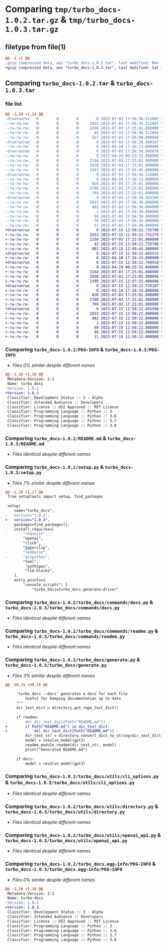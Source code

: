 # Comparing `tmp/turbo_docs-1.0.2.tar.gz` & `tmp/turbo_docs-1.0.3.tar.gz`

## filetype from file(1)

```diff
@@ -1 +1 @@
-gzip compressed data, was "turbo_docs-1.0.2.tar", last modified: Mon Jul  3 17:56:36 2023, max compression
+gzip compressed data, was "turbo_docs-1.0.3.tar", last modified: Sat Jul 15 12:50:22 2023, max compression
```

## Comparing `turbo_docs-1.0.2.tar` & `turbo_docs-1.0.3.tar`

### file list

```diff
@@ -1,24 +1,24 @@
-drwxrwxrwx   0        0        0        0 2023-07-03 17:56:36.511887 turbo_docs-1.0.2/
--rw-rw-rw-   0        0        0     2833 2023-07-03 17:56:36.511887 turbo_docs-1.0.2/PKG-INFO
--rw-rw-rw-   0        0        0     2336 2023-07-03 17:25:01.000000 turbo_docs-1.0.2/README.md
--rw-rw-rw-   0        0        0       42 2023-07-03 17:56:36.512884 turbo_docs-1.0.2/setup.cfg
--rw-rw-rw-   0        0        0      927 2023-07-03 17:56:00.000000 turbo_docs-1.0.2/setup.py
-drwxrwxrwx   0        0        0        0 2023-07-03 17:56:36.499167 turbo_docs-1.0.2/turbo_docs/
--rw-rw-rw-   0        0        0        0 2023-04-10 17:16:33.000000 turbo_docs-1.0.2/turbo_docs/__init__.py
-drwxrwxrwx   0        0        0        0 2023-07-03 17:56:36.505878 turbo_docs-1.0.2/turbo_docs/commands/
--rw-rw-rw-   0        0        0        0 2023-04-29 00:25:31.000000 turbo_docs-1.0.2/turbo_docs/commands/__init__.py
--rw-rw-rw-   0        0        0     2144 2023-07-03 17:25:01.000000 turbo_docs-1.0.2/turbo_docs/commands/docs.py
--rw-rw-rw-   0        0        0     1038 2023-07-03 17:25:01.000000 turbo_docs-1.0.2/turbo_docs/commands/readme.py
--rw-rw-rw-   0        0        0     2347 2023-07-03 17:55:45.000000 turbo_docs-1.0.2/turbo_docs/generate.py
-drwxrwxrwx   0        0        0        0 2023-07-03 17:56:36.510885 turbo_docs-1.0.2/turbo_docs/utils/
--rw-rw-rw-   0        0        0        0 2023-04-10 17:16:33.000000 turbo_docs-1.0.2/turbo_docs/utils/__init__.py
--rw-rw-rw-   0        0        0      826 2023-07-03 17:25:01.000000 turbo_docs-1.0.2/turbo_docs/utils/cli_options.py
--rw-rw-rw-   0        0        0     1760 2023-07-03 17:25:01.000000 turbo_docs-1.0.2/turbo_docs/utils/directory.py
--rw-rw-rw-   0        0        0      799 2023-07-03 17:25:01.000000 turbo_docs-1.0.2/turbo_docs/utils/openai_api.py
-drwxrwxrwx   0        0        0        0 2023-07-03 17:56:36.503166 turbo_docs-1.0.2/turbo_docs.egg-info/
--rw-rw-rw-   0        0        0     2833 2023-07-03 17:56:36.000000 turbo_docs-1.0.2/turbo_docs.egg-info/PKG-INFO
--rw-rw-rw-   0        0        0      482 2023-07-03 17:56:36.000000 turbo_docs-1.0.2/turbo_docs.egg-info/SOURCES.txt
--rw-rw-rw-   0        0        0        1 2023-07-03 17:56:36.000000 turbo_docs-1.0.2/turbo_docs.egg-info/dependency_links.txt
--rw-rw-rw-   0        0        0       58 2023-07-03 17:56:36.000000 turbo_docs-1.0.2/turbo_docs.egg-info/entry_points.txt
--rw-rw-rw-   0        0        0       76 2023-07-03 17:56:36.000000 turbo_docs-1.0.2/turbo_docs.egg-info/requires.txt
--rw-rw-rw-   0        0        0       11 2023-07-03 17:56:36.000000 turbo_docs-1.0.2/turbo_docs.egg-info/top_level.txt
+drwxrwxrwx   0        0        0        0 2023-07-15 12:50:22.735780 turbo_docs-1.0.3/
+-rw-rw-rw-   0        0        0     2833 2023-07-15 12:50:22.731274 turbo_docs-1.0.3/PKG-INFO
+-rw-rw-rw-   0        0        0     2336 2023-07-03 17:25:01.000000 turbo_docs-1.0.3/README.md
+-rw-rw-rw-   0        0        0       42 2023-07-15 12:50:22.735780 turbo_docs-1.0.3/setup.cfg
+-rw-rw-rw-   0        0        0      881 2023-07-15 12:49:43.000000 turbo_docs-1.0.3/setup.py
+drwxrwxrwx   0        0        0        0 2023-07-15 12:50:22.665515 turbo_docs-1.0.3/turbo_docs/
+-rw-rw-rw-   0        0        0        0 2023-04-10 17:16:33.000000 turbo_docs-1.0.3/turbo_docs/__init__.py
+drwxrwxrwx   0        0        0        0 2023-07-15 12:50:22.704918 turbo_docs-1.0.3/turbo_docs/commands/
+-rw-rw-rw-   0        0        0        0 2023-04-29 00:25:31.000000 turbo_docs-1.0.3/turbo_docs/commands/__init__.py
+-rw-rw-rw-   0        0        0     2144 2023-07-03 17:25:01.000000 turbo_docs-1.0.3/turbo_docs/commands/docs.py
+-rw-rw-rw-   0        0        0     1038 2023-07-03 17:25:01.000000 turbo_docs-1.0.3/turbo_docs/commands/readme.py
+-rw-rw-rw-   0        0        0     2399 2023-07-15 12:47:32.000000 turbo_docs-1.0.3/turbo_docs/generate.py
+drwxrwxrwx   0        0        0        0 2023-07-15 12:50:22.726107 turbo_docs-1.0.3/turbo_docs/utils/
+-rw-rw-rw-   0        0        0        0 2023-04-10 17:16:33.000000 turbo_docs-1.0.3/turbo_docs/utils/__init__.py
+-rw-rw-rw-   0        0        0      826 2023-07-03 17:25:01.000000 turbo_docs-1.0.3/turbo_docs/utils/cli_options.py
+-rw-rw-rw-   0        0        0     1760 2023-07-03 17:25:01.000000 turbo_docs-1.0.3/turbo_docs/utils/directory.py
+-rw-rw-rw-   0        0        0      799 2023-07-03 17:25:01.000000 turbo_docs-1.0.3/turbo_docs/utils/openai_api.py
+drwxrwxrwx   0        0        0        0 2023-07-15 12:50:22.691596 turbo_docs-1.0.3/turbo_docs.egg-info/
+-rw-rw-rw-   0        0        0     2833 2023-07-15 12:50:22.000000 turbo_docs-1.0.3/turbo_docs.egg-info/PKG-INFO
+-rw-rw-rw-   0        0        0      482 2023-07-15 12:50:22.000000 turbo_docs-1.0.3/turbo_docs.egg-info/SOURCES.txt
+-rw-rw-rw-   0        0        0        1 2023-07-15 12:50:22.000000 turbo_docs-1.0.3/turbo_docs.egg-info/dependency_links.txt
+-rw-rw-rw-   0        0        0       58 2023-07-15 12:50:22.000000 turbo_docs-1.0.3/turbo_docs.egg-info/entry_points.txt
+-rw-rw-rw-   0        0        0       48 2023-07-15 12:50:22.000000 turbo_docs-1.0.3/turbo_docs.egg-info/requires.txt
+-rw-rw-rw-   0        0        0       11 2023-07-15 12:50:22.000000 turbo_docs-1.0.3/turbo_docs.egg-info/top_level.txt
```

### Comparing `turbo_docs-1.0.2/PKG-INFO` & `turbo_docs-1.0.3/PKG-INFO`

 * *Files 0% similar despite different names*

```diff
@@ -1,10 +1,10 @@
 Metadata-Version: 2.1
 Name: turbo_docs
-Version: 1.0.2
+Version: 1.0.3
 Classifier: Development Status :: 3 - Alpha
 Classifier: Intended Audience :: Developers
 Classifier: License :: OSI Approved :: MIT License
 Classifier: Programming Language :: Python :: 3
 Classifier: Programming Language :: Python :: 3.6
 Classifier: Programming Language :: Python :: 3.7
 Classifier: Programming Language :: Python :: 3.8
```

### Comparing `turbo_docs-1.0.2/README.md` & `turbo_docs-1.0.3/README.md`

 * *Files identical despite different names*

### Comparing `turbo_docs-1.0.2/setup.py` & `turbo_docs-1.0.3/setup.py`

 * *Files 7% similar despite different names*

```diff
@@ -1,20 +1,17 @@
 from setuptools import setup, find_packages
 
 setup(
 	name="turbo_docs",
-	version="1.0.2",
+	version="1.0.3",
 	packages=find_packages(),
 	install_requires=[
-		"requests",
 		"openai",
 		"click",
 		"pyperclip",
-		"redbaron",
-		"gitpython",
     	"toml",
         "pathspec",
         "llm-blocks",
 	],
 	entry_points={
 		"console_scripts": [
 			"turbo_docs=turbo_docs.generate:driver"
```

### Comparing `turbo_docs-1.0.2/turbo_docs/commands/docs.py` & `turbo_docs-1.0.3/turbo_docs/commands/docs.py`

 * *Files identical despite different names*

### Comparing `turbo_docs-1.0.2/turbo_docs/commands/readme.py` & `turbo_docs-1.0.3/turbo_docs/commands/readme.py`

 * *Files identical despite different names*

### Comparing `turbo_docs-1.0.2/turbo_docs/generate.py` & `turbo_docs-1.0.3/turbo_docs/generate.py`

 * *Files 3% similar despite different names*

```diff
@@ -50,15 +50,16 @@
 
     'turbo_docs --docs' generates a docs for each file
         Useful for keeping documentation up to date
     """
     dir_text_dict = directory.get_repo_text_dict()
 
     if readme:
-        del dir_text_dict[Path("README.md")]
+        if Path("README.md") in dir_text_dict:
+            del dir_text_dict[Path("README.md")]
         dir_text_str = directory.convert_dict_to_string(dir_text_dict)
         model = resolve_model(gpt3)
         readme_module.readme(dir_text_str, model)
         print("Generated README.md")
 
     if docs:
         model = resolve_model(gpt3)
```

### Comparing `turbo_docs-1.0.2/turbo_docs/utils/cli_options.py` & `turbo_docs-1.0.3/turbo_docs/utils/cli_options.py`

 * *Files identical despite different names*

### Comparing `turbo_docs-1.0.2/turbo_docs/utils/directory.py` & `turbo_docs-1.0.3/turbo_docs/utils/directory.py`

 * *Files identical despite different names*

### Comparing `turbo_docs-1.0.2/turbo_docs/utils/openai_api.py` & `turbo_docs-1.0.3/turbo_docs/utils/openai_api.py`

 * *Files identical despite different names*

### Comparing `turbo_docs-1.0.2/turbo_docs.egg-info/PKG-INFO` & `turbo_docs-1.0.3/turbo_docs.egg-info/PKG-INFO`

 * *Files 0% similar despite different names*

```diff
@@ -1,10 +1,10 @@
 Metadata-Version: 2.1
 Name: turbo-docs
-Version: 1.0.2
+Version: 1.0.3
 Classifier: Development Status :: 3 - Alpha
 Classifier: Intended Audience :: Developers
 Classifier: License :: OSI Approved :: MIT License
 Classifier: Programming Language :: Python :: 3
 Classifier: Programming Language :: Python :: 3.6
 Classifier: Programming Language :: Python :: 3.7
 Classifier: Programming Language :: Python :: 3.8
```

